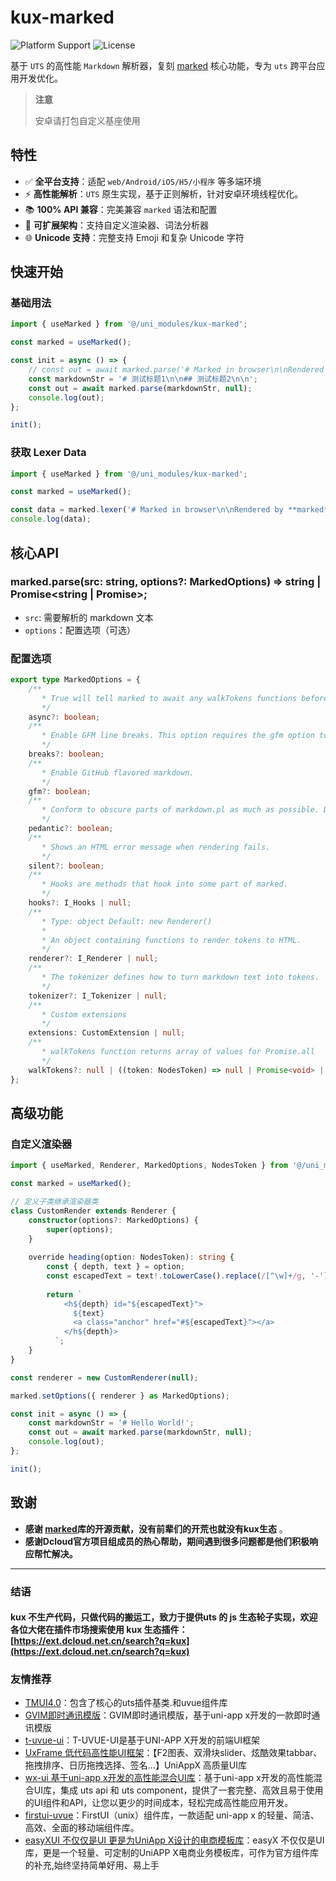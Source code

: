 # kux-marked

![Platform Support](https://img.shields.io/badge/platform-Web|Android|iOS|H5|微信小程序-important)
![License](https://img.shields.io/badge/license-MIT-blue)

基于 `UTS` 的高性能 `Markdown` 解析器，复刻 [marked](https://github.com/markedjs/marked) 核心功能，专为 `uts` 跨平台应用开发优化。

> **注意**
> 
> 安卓请打包自定义基座使用

## 特性

+ ✅ **全平台支持**：适配 `web/Android/iOS/H5/小程序` 等多端环境
+ ⚡ **高性能解析**：`UTS` 原生实现，基于正则解析，针对安卓环境线程优化。
+ 📚 **100% API 兼容**：完美兼容 `marked` 语法和配置
+ 🎨 **可扩展架构**：支持自定义渲染器、词法分析器
+ 🌐 **Unicode 支持**：完整支持 Emoji 和复杂 Unicode 字符


## 快速开始
### 基础用法

```ts
import { useMarked } from '@/uni_modules/kux-marked';

const marked = useMarked();

const init = async () => {
	// const out = await marked.parse('# Marked in browser\n\nRendered by **marked**.', null);
	const markdownStr = '# 测试标题1\n\n## 测试标题2\n\n';
	const out = await marked.parse(markdownStr, null);
	console.log(out);
};

init();
```

### 获取 Lexer Data

```ts
import { useMarked } from '@/uni_modules/kux-marked';

const marked = useMarked();

const data = marked.lexer('# Marked in browser\n\nRendered by **marked**.', null);
console.log(data);
```

## 核心API
### marked.parse(src: string, options?: MarkedOptions) => string | Promise<string | Promise<string>>;
+ `src`: 需要解析的 markdown 文本
+ `options`：配置选项（可选）

### 配置选项

```ts
export type MarkedOptions = {
	/**
	   * True will tell marked to await any walkTokens functions before parsing the tokens and returning an HTML string.
	   */
	async?: boolean;
	/**
	   * Enable GFM line breaks. This option requires the gfm option to be true.
	   */
	breaks?: boolean;
	/**
	   * Enable GitHub flavored markdown.
	   */
	gfm?: boolean;
	/**
	   * Conform to obscure parts of markdown.pl as much as possible. Don't fix any of the original markdown bugs or poor behavior.
	   */
	pedantic?: boolean;
	/**
	   * Shows an HTML error message when rendering fails.
	   */
	silent?: boolean;
	/**
	   * Hooks are methods that hook into some part of marked.
	   */
	hooks?: I_Hooks | null;
	/**
	   * Type: object Default: new Renderer()
	   *
	   * An object containing functions to render tokens to HTML.
	   */
	renderer?: I_Renderer | null;
	/**
	   * The tokenizer defines how to turn markdown text into tokens.
	   */
	tokenizer?: I_Tokenizer | null;
	/**
	   * Custom extensions
	   */
	extensions: CustomExtension | null;
	/**
	   * walkTokens function returns array of values for Promise.all
	   */
	walkTokens?: null | ((token: NodesToken) => null | Promise<void> | (null | Promise<void>)[]);
};
```

## 高级功能
### 自定义渲染器

```ts
import { useMarked, Renderer, MarkedOptions, NodesToken } from '@/uni_modules/kux-marked';

const marked = useMarked();

// 定义子类继承渲染器类
class CustomRender extends Renderer {
	constructor(options?: MarkedOptions) {
		super(options);
	}
	
	override heading(option: NodesToken): string {
		const { depth, text } = option;
		const escapedText = text!.toLowerCase().replace(/[^\w]+/g, '-');
		
		return `
		    <h${depth} id="${escapedText}">
		      ${text}
		      <a class="anchor" href="#${escapedText}"></a>
		    </h${depth}>
		  `;
	}
}

const renderer = new CustomRenderer(null);

marked.setOptions({ renderer } as MarkedOptions);

const init = async () => {
	const markdownStr = '# Hello World!';
	const out = await marked.parse(markdownStr, null);
	console.log(out);
};

init();
```

## 致谢
+ **感谢 [marked](https://github.com/markedjs/marked)库的开源贡献，没有前辈们的开荒也就没有kux生态** 。
+ **感谢Dcloud官方项目组成员的热心帮助，期间遇到很多问题都是他们积极响应帮忙解决。**

---
### 结语
#### kux 不生产代码，只做代码的搬运工，致力于提供uts 的 js 生态轮子实现，欢迎各位大佬在插件市场搜索使用 kux 生态插件：[https://ext.dcloud.net.cn/search?q=kux](https://ext.dcloud.net.cn/search?q=kux)

### 友情推荐
+ [TMUI4.0](https://ext.dcloud.net.cn/plugin?id=16369)：包含了核心的uts插件基类.和uvue组件库
+ [GVIM即时通讯模版](https://ext.dcloud.net.cn/plugin?id=16419)：GVIM即时通讯模版，基于uni-app x开发的一款即时通讯模版
+ [t-uvue-ui](https://ext.dcloud.net.cn/plugin?id=15571)：T-UVUE-UI是基于UNI-APP X开发的前端UI框架
+ [UxFrame 低代码高性能UI框架](https://ext.dcloud.net.cn/plugin?id=16148)：【F2图表、双滑块slider、炫酷效果tabbar、拖拽排序、日历拖拽选择、签名...】UniAppX 高质量UI库
+ [wx-ui 基于uni-app x开发的高性能混合UI库](https://ext.dcloud.net.cn/plugin?id=15579)：基于uni-app x开发的高性能混合UI库，集成 uts api 和 uts component，提供了一套完整、高效且易于使用的UI组件和API，让您以更少的时间成本，轻松完成高性能应用开发。
+ [firstui-uvue](https://ext.dcloud.net.cn/plugin?id=16294)：FirstUI（unix）组件库，一款适配 uni-app x 的轻量、简洁、高效、全面的移动端组件库。
+ [easyXUI 不仅仅是UI 更是为UniApp X设计的电商模板库](https://ext.dcloud.net.cn/plugin?id=15602)：easyX 不仅仅是UI库，更是一个轻量、可定制的UniAPP X电商业务模板库，可作为官方组件库的补充,始终坚持简单好用、易上手